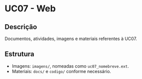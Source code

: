 # UC07 - Web

## Descrição
Documentos, atividades, imagens e materiais referentes à UC07.

## Estrutura
- Imagens: `imagens/`, nomeadas como `uc07_nomebreve.ext`.
- Materiais: `docs/` e `codigo/` conforme necessário.
